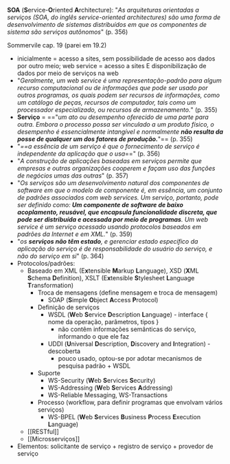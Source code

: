 
**SOA** (**S**ervice-**O**riented **A**rchitecture): "*As arquiteturas orientadas a serviços (SOA, do inglês service-oriented architectures) são uma forma de desenvolvimento de sistemas distribuídos em que os componentes de sistema são serviços autônomos*" (p. 356)

Sommervile cap. 19 (parei em 19.2)

* inicialmente = acesso a sites, sem possibilidade de acesso aos dados por outro meio; web service = acesso a sites E disponibilização de dados por meio de serviços na web
* "*Geralmente, um web service é uma representação-padrão para algum recurso computacional ou de informações que pode ser usado por outros programas, os quais podem ser recursos de informações, como um catálogo de peças, recursos de computador, tais como um processador especializado, ou recursos de armazenamento.*" (p. 355)
* **Serviço** = =="*um ato ou desempenho oferecido de uma parte para outra. Embora o processo possa ser vinculado a um produto físico, o desempenho é essencialmente intangível e normalmente **não resulta da posse de qualquer um dos fatores de produção.***"== (p. 355)
* "*==a essência de um serviço é que o fornecimento de serviço é independente da aplicação que o usa*==" (p. 356)
* "*A construção de aplicações baseadas em serviços permite que empresas e outras organizações cooperem e façam uso das funções de negócios umas das outras*" (p. 357)
* "*Os serviços são um desenvolvimento natural dos componentes de software em que o modelo de componente é, em essência, um conjunto de padrões associados com web services. Um serviço, portanto, pode ser definido como: **Um componente de software de baixo acoplamento, reusável, que encapsula funcionalidade discreta, que pode ser distribuída e acessada por meio de programas**. Um web service é um serviço acessado usando protocolos baseados em padrões da Internet e em XML.*" (p. 359)
* "*os **serviços não têm estado**, e gerenciar estado específico da aplicação do serviço é de responsabilidade do usuário do serviço, e não do serviço em si*" (p. 364)
* Protocolos/padrões: 
	* Baseado em XML (E**x**tensible **M**arkup **L**anguage), XSD (**X**ML **S**chema **D**efinition), XSLT (E**x**tensible **S**tylesheet **L**anguage **T**ransformation)
		* Troca de mensagens (define mensagem e troca de mensagem)
			* SOAP (**S**imple **O**bject **A**ccess **P**rotocol)
		* Definição de serviços
			* WSDL (**W**eb **S**ervice **D**escription **L**anguage) - interface { nome da operação, parâmetros, tipos }
				* não contêm informações semânticas do serviço, informando o que ele faz
			*  UDDI (**U**niversal **D**escription, **D**iscovery and **I**ntegration) - descoberta
				* pouco usado, optou-se por adotar mecanismos de pesquisa padrão + WSDL
		* Suporte
			* WS-Security (**W**eb **S**ervices **S**ecurity)
			* WS-Addressing (**W**eb **S**ervices **A**ddressing)
			* WS-Reliable Messaging, WS-Transactions
		* Processo (workflow, para definir programas que envolvam vários serviços)
			* WS-BPEL (**W**eb **S**ervices **B**usiness **P**rocess **E**xecution **L**anguage)
	* [[RESTful]]
	* [[Microsserviços]]
* Elementos: solicitante de serviço + registro de serviço + provedor de serviço
